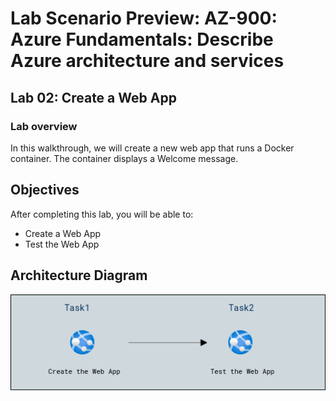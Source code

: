 # Lab Scenario Preview: AZ-900: Azure Fundamentals: Describe Azure architecture and services

## Lab 02: Create a Web App

### Lab overview

In this walkthrough, we will create a new web app that runs a Docker container. The container displays a Welcome message.

## Objectives

After completing this lab, you will be able to:

- Create a Web App
- Test the Web App

## Architecture Diagram
![](media/az900lab02.png)